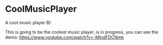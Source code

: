 # CoolMusicPlayer
A cool music player B)

This is going to be the coolest music player, is in progress, you can see the demo:
https://www.youtube.com/watch?v=-MlndFDCNmk
